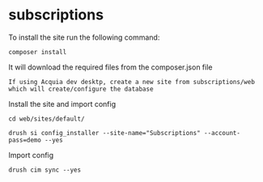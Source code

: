 # subscriptions

To install the site run the following command:
```
composer install
```
It will download the required files from the composer.json file
```
If using Acquia dev desktp, create a new site from subscriptions/web which will create/configure the database
```

Install the site and import config
```
cd web/sites/default/
```
```
drush si config_installer --site-name="Subscriptions" --account-pass=demo --yes
```

Import config
```
drush cim sync --yes
```
